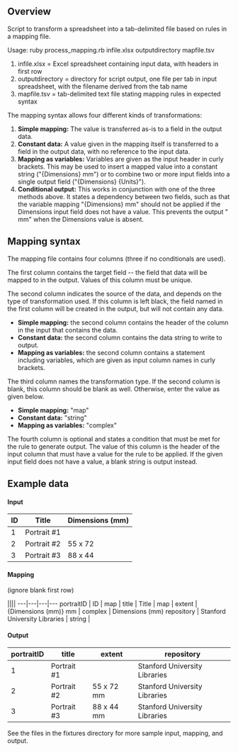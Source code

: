 ## Overview

Script to transform a spreadsheet into a tab-delimited file based on rules in a
mapping file.

Usage: ruby process_mapping.rb infile.xlsx outputdirectory mapfile.tsv
1. infile.xlsx = Excel spreadsheet containing input data, with headers in first
row
2. outputdirectory = directory for script output, one file per tab in input
spreadsheet, with the filename derived from the tab name
3. mapfile.tsv = tab-delimited text file stating mapping rules in expected
syntax

The mapping syntax allows four different kinds of transformations:
1. **Simple mapping:** The value is transferred as-is to a field in the output data.
2. **Constant data:** A value given in the mapping itself is transferred to a field
in the output data, with no reference to the input data.
3. **Mapping as variables:** Variables are given as the input header in
curly brackets. This may be used to insert a mapped value into a constant string
("{Dimensions} mm") or to combine two or more input fields into a single output
field ("{Dimensions} {Units}").
4. **Conditional output:** This works in conjunction with one of the three methods
above. It states a dependency between two fields, such as that the variable
mapping "{Dimensions} mm" should not be applied if the Dimensions input field
does not have a value. This prevents the output " mm" when the Dimensions value
is absent.

## Mapping syntax

The mapping file contains four columns (three if no conditionals are used).

The first column contains the target field -- the field that data will be mapped
to in the output. Values of this column must be unique.

The second column indicates the source of the data, and depends on the type of
transformation used. If this column is left black, the field named in the first
column will be created in the output, but will not contain any data.
* **Simple mapping:** the second column contains the header of the column in the
input that contains the data.
* **Constant data:** the second column contains the data string to write to output.
* **Mapping as variables:** the second column contains a statement including
variables, which are given as input column names in curly brackets.

The third column names the transformation type. If the second column is blank,
this column should be blank as well. Otherwise, enter the value as given below.
* **Simple mapping:** "map"
* **Constant data:** "string"
* **Mapping as variables:** "complex"

The fourth column is optional and states a condition that must be met for the
rule to generate output. The value of this column is the header of the input
column that must have a value for the rule to be applied. If the given input
field does not have a value, a blank string is output instead.

## Example data

#### Input
ID  | Title | Dimensions (mm)
----|-------|-----------
1 | Portrait #1 |
2 | Portrait #2 | 55 x 72
3 | Portrait #3 | 88 x 44

#### Mapping
(ignore blank first row)

||||
---|---|---|---
portraitID | ID | map |
title | Title | map |
extent | {Dimensions (mm)} mm | complex | Dimensions (mm)
repository | Stanford University Libraries | string |

#### Output
portraitID | title | extent | repository
-----------|-------|--------|-----------
1 | Portrait #1 | | Stanford University Libraries
2 | Portrait #2 | 55 x 72 mm | Stanford University Libraries
3 | Portrait #3 | 88 x 44 mm | Stanford University Libraries

See the files in the fixtures directory for more sample input, mapping, and
output.
